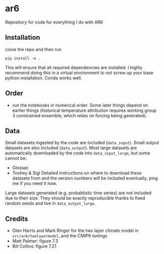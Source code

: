 # ar6
Repository for code for everything I do with AR6

## Installation
clone the repo and then run

    pip install -e .

This will ensure that all required dependencies are installed. I highly recommend doing this in a virtual environment to not screw up your base python installation. Conda works well.

## Order
- run the notebooks in numerical order. Some later things depend on earlier things (historical temperature attribution requires working group 3 constrained ensemble, which relies on forcing being generated).

## Data
Small datasets ingested by the code are included (`data_input`). Small output datasets are also included (`data_output`). Most large datasets are automatically downloaded by the code into `data_input_large`, but some cannot be:
- Glossac
- Toohey & Sigl
Detailed instructions on where to download these datasets from and the version numbers will be included eventually, ping me if you need it now.

Large datasets generated (e.g. probablistic time series) are not included due to their size. They should be exactly reproducible thanks to fixed random seeds and live in `data_output_large`.

## Credits
- Glen Harris and Mark Ringer for the two layer climate model in `src/ar6/twolayermodel`, and the CMIP6 tunings
- Matt Palmer: figure 7.3
- Bill Collins: figure 7.21
